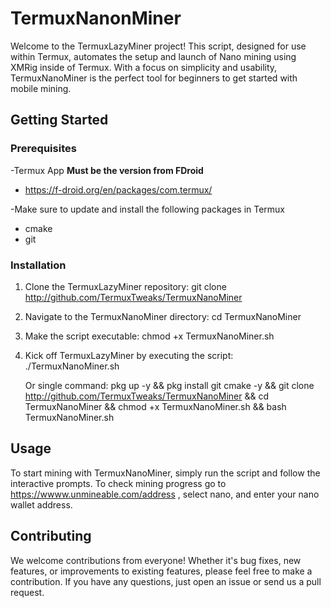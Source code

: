 # TermuxNanonMiner

Welcome to the TermuxLazyMiner project! This script, designed for use within Termux, automates the setup and launch of Nano mining using XMRig inside of Termux. With a focus on simplicity and usability, TermuxNanoMiner is the perfect tool for beginners to get started with mobile mining.

## Getting Started

### Prerequisites
-Termux App **Must be the version from FDroid** 
   - https://f-droid.org/en/packages/com.termux/

-Make sure to update and install the following packages in Termux
   - cmake 
   - git


### Installation

1. Clone the TermuxLazyMiner repository:
   git clone http://github.com/TermuxTweaks/TermuxNanoMiner
   
2. Navigate to the TermuxNanoMiner directory:
   cd TermuxNanoMiner
   
3. Make the script executable:
   chmod +x TermuxNanoMiner.sh
   
4. Kick off TermuxLazyMiner by executing the script:
   ./TermuxNanoMiner.sh

   Or single command:
       pkg up -y && pkg install git cmake -y && git clone http://github.com/TermuxTweaks/TermuxNanoMiner && cd TermuxNanoMiner && chmod +x TermuxNanoMiner.sh && bash TermuxNanoMiner.sh

## Usage

To start mining with TermuxNanoMiner, simply run the script and follow the interactive prompts. To check mining progress go to https://wwww.unmineable.com/address , select nano, and enter your nano wallet address. 

## Contributing

We welcome contributions from everyone! Whether it's bug fixes, new features, or improvements to existing features, please feel free to make a contribution. If you have any questions, just open an issue or send us a pull request.




